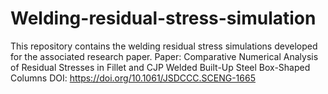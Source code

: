 # Welding-residual-stress-simulation
This repository contains the welding residual stress simulations developed for the associated research paper.
Paper: Comparative Numerical Analysis of Residual Stresses in Fillet and CJP Welded Built-Up Steel Box-Shaped Columns
DOI: https://doi.org/10.1061/JSDCCC.SCENG-1665
